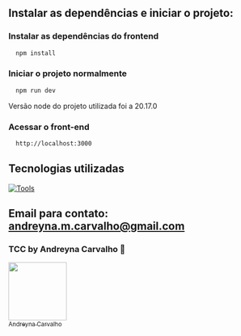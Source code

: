 ## Instalar as dependências e iniciar o projeto:

### Instalar as dependências do frontend

```bash
  npm install
```

### Iniciar o projeto normalmente

```bash
  npm run dev
```

Versão node do projeto utilizada foi a 20.17.0

### Acessar o front-end

```bash
  http://localhost:3000
```

## Tecnologias utilizadas

[![Tools](https://skillicons.dev/icons?i=html,css,js,nextjs)](https://skillicons.dev)

## Email para contato: andreyna.m.carvalho@gmail.com

### TCC by Andreyna Carvalho 🤗

[<img src="https://avatars.githubusercontent.com/u/87716793?v=4" width=115><br><sub>Andreyna Carvalho</sub>](https://github.com/andreyna1808)
